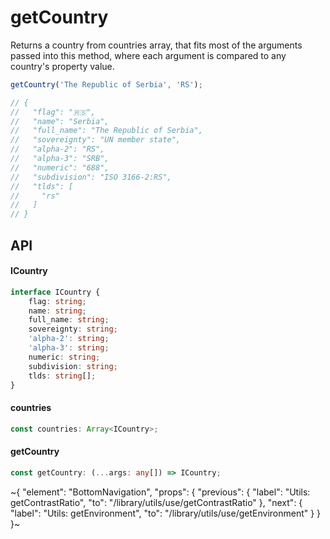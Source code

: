 
# getCountry

Returns a country from countries array, that fits most of the arguments passed into this method, where each argument is compared to any country's property value.

```ts
getCountry('The Republic of Serbia', 'RS');

// {
//   "flag": "🇷🇸",
//   "name": "Serbia",
//   "full_name": "The Republic of Serbia",
//   "sovereignty": "UN member state",
//   "alpha-2": "RS",
//   "alpha-3": "SRB",
//   "numeric": "688",
//   "subdivision": "ISO 3166-2:RS",
//   "tlds": [
//     "rs"
//   ]
// }
```

## API

#### ICountry

```ts
interface ICountry {
    flag: string;
    name: string;
    full_name: string;
    sovereignty: string;
    'alpha-2': string;
    'alpha-3': string;
    numeric: string;
    subdivision: string;
    tlds: string[];
}
```

#### countries

```ts
const countries: Array<ICountry>;
```

#### getCountry

```ts
const getCountry: (...args: any[]) => ICountry;
```


~{
  "element": "BottomNavigation",
  "props": {
    "previous": {
      "label": "Utils: getContrastRatio",
      "to": "/library/utils/use/getContrastRatio"
    },
    "next": {
      "label": "Utils: getEnvironment",
      "to": "/library/utils/use/getEnvironment"
    }
  }
}~

